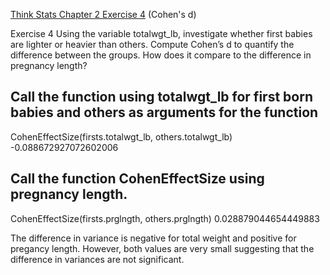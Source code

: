 [Think Stats Chapter 2 Exercise 4](http://greenteapress.com/thinkstats2/html/thinkstats2003.html#toc24) (Cohen's d)

Exercise 4   Using the variable totalwgt_lb, investigate whether first babies are lighter or heavier than others. Compute Cohen’s d to quantify the difference between the groups. How does it compare to the difference in pregnancy length?

## Call the function using totalwgt_lb for first born babies and others as arguments for the function

CohenEffectSize(firsts.totalwgt_lb, others.totalwgt_lb)
-0.088672927072602006

## Call the function CohenEffectSize using pregnancy length.
CohenEffectSize(firsts.prglngth, others.prglngth)
0.028879044654449883

The difference in variance is negative for total weight and positive for pregancy length.  However, both values are very small suggesting that the difference in variances are not significant.  
